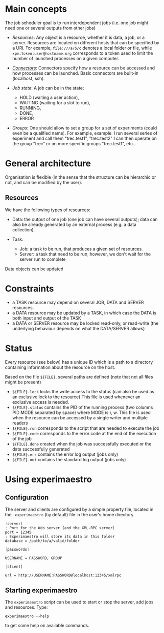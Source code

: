 <head>
<title>Scheduler</title>
</head>

# Main concepts



  The job scheduler goal is to run interdependent jobs (i.e. one job might need one or several outputs from other jobs)
  
  - *Resources*: Any object is a resource, whether it is data, a job, or a server. Resources are located on different hosts
  that can be specified by a URI. For example, `file:///a/b/c` denotes a local folder or file, while `xpm:token:user@hostname.org` corresponds to a token used to limit the number of launched processes on a given computer.
   
  - *[Connectors](connectors.html)*: Connectors specify how a resource can be accessed and how processes can be launched. Basic connectors
  are built-in (localhost, ssh).
  
  - *Job state*:
    A job can be in the state:
    - HOLD (waiting a user action),
    - WAITING (waiting for a slot to run),
    - RUNNING,
    - DONE,
    - ERROR
  
  - *Groups*:
  One should allow to set a group for a set of experiments (could even be a qualified name). For example,
  example: I run several series of experiment and call them "trec.test1", "trec.test2"
  I can then operate on the group "trec" or on more specific groups "trec.test1", etc...

# General architecture

  Organisation is flexible (in the sense that the structure can be hierarchic or not, and can be modified by the user).

## Resources

  We have the following types of resources:
  
  - Data:   the output of one job (one job can have several outputs); data can also be already generated by an external process (e.g. a data collection).
  
  - Task:
    * Job:    a task to be run, that produces a given set of resources.
    * Server: a task that need to be run; however, we don't wait for the server run to complete

  Data objects can be updated

# Constraints
  
  * a TASK resource may depend on several JOB, DATA and SERVER resources.
  * a DATA resource may be updated by a TASK, in which case the DATA is both input and output of the TASK
  * a DATA or SERVER resource may be locked read-only, or read-write (the underlying behaviour depends on what the DATA/SERVER allows)


# Status

  Every resource (see below) has a unique ID which is a path to a directory containing information about the resource on the
  host.

  Based on the file `${FILE}`, several paths are defined (note that not all files might be present)
  
  * `${FILE}.lock`   locks the write access to the status (can also be used as an exclusive lock to the resource)
    This file is used whenever an exclusive access is needed.
  * `${FILE}.status`  contains the PID of the running process (two columns PID MODE separated by space) where MODE is r, w.
    This file is used when the resource can be accessed by a single writer and multiple readers
  * `${FILE}.run`  corresponds to the script that are needed to execute the job
  * `${FILE}.code`  corresponds to the error code at the end of the execution of the job
  * `${FILE}.done` created when the job was successfully executed or the data successfully generated
  * `${FILE}.err`  contains the error log output (jobs only)
  * `${FILE}.out`  contains the standard log output (jobs only)

# Using experimaestro


## Configuration

  The server and clients are configured by a simple property file, located in the `.experimaestro` (by default) file in the user's home directory.

    [server]
    ; Port for the Web server (and the XML-RPC server)
    port = 12345
    ; Experimaestro will store its data in this folder
    database = /path/to/a/valid/folder

    [passwords]

    USERNAME = PASSWORD, GROUP

    [client]

    url = http://USERNAME:PASSWORD@localhost:12345/xmlrpc

## Starting experimaestro

The `experimaestro` script can be used to start or stop the server, add jobs and resources. Type:

    experimaestro --help

to get some help on available commands.
